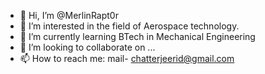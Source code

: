 - 👋 Hi, I’m @MerlinRapt0r
- 👀 I’m interested in the field of Aerospace technology.
- 🌱 I’m currently learning BTech in Mechanical Engineering
- 💞️ I’m looking to collaborate on ...
- 📫 How to reach me: mail- chatterjeerid@gmail.com

<!---
MerlinRapt0r/MerlinRapt0r is a ✨ special ✨ repository because its `README.md` (this file) appears on your GitHub profile.
You can click the Preview link to take a look at your changes.
--->
